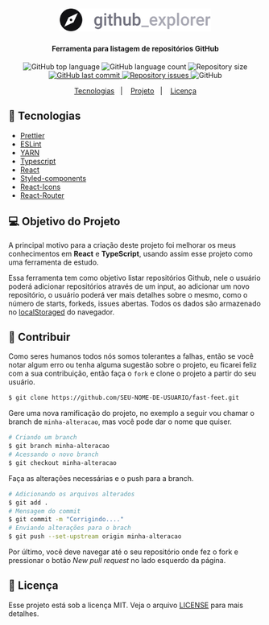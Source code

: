 <h1 align="center">
  <img alt="Github Explorer" title="Github Explorer" src=".github/logo.svg" width="300px" />
</h1>

<h4 align = "center">
  Ferramenta para listagem de repositórios GitHub
</h4>

<p align="center">
  <img alt="GitHub top language" src="https://img.shields.io/github/languages/top/leeonardovargas/github-explorer-repositories.svg">

  <img alt="GitHub language count" src="https://img.shields.io/github/languages/count/leeonardovargas/github-explorer-repositories.svg">

  <img alt="Repository size" src="https://img.shields.io/github/repo-size/leeonardovargas/github-explorer-repositories.svg">

  <a href="https://github.com/leeonardovargas/gobarber/commits/master">
    <img alt="GitHub last commit" src="https://img.shields.io/github/last-commit/leeonardovargas/github-explorer-repositories.svg">
  </a>

  <a href="https://github.com/leeonardovargas/gobarber/issues">
    <img alt="Repository issues" src="https://img.shields.io/github/issues/leeonardovargas/github-explorer-repositories.svg">
  </a>

  <img alt="GitHub" src="https://img.shields.io/github/license/leeonardovargas/github-explorer-repositories.svg">
</p>

<p align="center">
  <a href="#rocket-tecnologias">Tecnologias</a>&nbsp;&nbsp;&nbsp;|&nbsp;&nbsp;&nbsp;
  <a href="#-projeto">Projeto</a>&nbsp;&nbsp;&nbsp;|&nbsp;&nbsp;&nbsp;
  <a href="#-licença">Licença</a>
</p>

## :rocket: Tecnologias

-  [Prettier](https://prettier.io/)
-  [ESLint](https://eslint.org/)
-  [YARN](https://yarnpkg.com/)
-  [Typescript](https://www.typescriptlang.org/)
-  [React](https://pt-br.reactjs.org/)
-  [Styled-components](https://www.styled-components.com/)
-  [React-Icons](https://react-icons.netlify.com/)
-  [React-Router](https://reacttraining.com/react-router/web/guides/quick-start)

## 💻 Objetivo do Projeto

A principal motivo para a criação deste projeto foi melhorar os meus conhecimentos em **React** e **TypeScript**, usando
assim esse projeto como uma ferramenta de estudo.

Essa ferramenta tem como objetivo listar repositórios Github, nele o usuário poderá adicionar repositórios através de um input, ao adicionar um novo repositório, o usuário poderá ver mais detalhes sobre o mesmo, como o número de starts, forkeds, issues abertas. Todos os dados são armazenado no [localStoraged](https://javascript.info/localstorage) do navegador.

## :muscle: Contribuir

Como seres humanos todos nós somos tolerantes a falhas, então se você notar algum erro ou tenha alguma sugestão sobre o projeto, eu ficarei feliz com a sua contribuição, então faça o `fork` e clone o projeto a partir do seu usuário.

```bash
$ git clone https://github.com/SEU-NOME-DE-USUARIO/fast-feet.git
```
Gere uma nova ramificação do projeto, no exemplo a seguir vou chamar o branch de `minha-alteracao`, mas você pode dar o nome que quiser.

```bash
# Criando um branch
$ git branch minha-alteracao
# Acessando o novo branch
$ git checkout minha-alteracao
```

Faça as alterações necessárias e o push para a branch.

```bash
# Adicionando os arquivos alterados
$ git add .
# Mensagem do commit
$ git commit -m "Corrigindo...."
# Enviando alterações para o brach
$ git push --set-upstream origin minha-alteracao
```
Por último, você deve navegar até o seu repositório onde fez o fork e pressionar o botão *New pull request* no lado esquerdo da página.

## 📝 Licença

Esse projeto está sob a licença MIT. Veja o arquivo [LICENSE](LICENSE.md) para mais detalhes.
